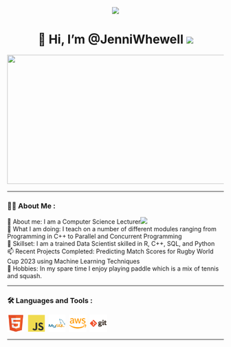 
<div id="header" align="center">
  <img src="https://media.giphy.com/media/VZUhn04QSs0AmsHRic/giphy.gif" width="100"/>
  <h1>
    👋 Hi, I’m @JenniWhewell
    <img src="https://media.giphy.com/media/hvRJCLFzcasrR4ia7z/giphy.gif" width="30px"/>
  </h1>
</div>
<div align="center">
  <img src="https://media.giphy.com/media/26tn33aiTi1jkl6H6/giphy.gif" width="600" height="300"/>
</div>

---

### :woman_technologist: About Me :
👀 About me: I am a Computer Science Lecturer<img src="https://media.giphy.com/media/WUlplcMpOCEmTGBtBW/giphy.gif" width="30"> 
<br>
🌱 What I am doing: I teach on a number of different modules ranging from Programming in C++ to Parallel and Concurrent Programming
<br>
💞️ Skillset: I am a trained Data Scientist skilled in R, C++, SQL, and Python
<br>
📫 Recent Projects Completed: Predicting Match Scores for Rugby World Cup 2023 using Machine Learning Techniques
<br>
🌱 Hobbies: In my spare time I enjoy playing paddle which is a mix of tennis and squash.

---

### :hammer_and_wrench: Languages and Tools :
<div>
  <img src="https://github.com/devicons/devicon/blob/master/icons/html5/html5-original.svg" title="HTML5" alt="HTML" width="40" height="40"/>&nbsp;
  <img src="https://github.com/devicons/devicon/blob/master/icons/javascript/javascript-original.svg" title="JavaScript" alt="JavaScript" width="40" height="40"/>&nbsp;
  <img src="https://github.com/devicons/devicon/blob/master/icons/mysql/mysql-original-wordmark.svg" title="MySQL"  alt="MySQL" width="40" height="40"/>&nbsp;
  <img src="https://github.com/devicons/devicon/blob/master/icons/amazonwebservices/amazonwebservices-plain-wordmark.svg" title="AWS" alt="AWS" width="40" height="40"/>&nbsp;
  <img src="https://github.com/devicons/devicon/blob/master/icons/git/git-original-wordmark.svg" title="Git" **alt="Git" width="40" height="40"/>
</div>

---

<!---
JenniWhewell/JenniWhewell is a ✨ special ✨ repository because its `README.md` (this file) appears on your GitHub profile.
You can click the Preview link to take a look at your changes.
--->
